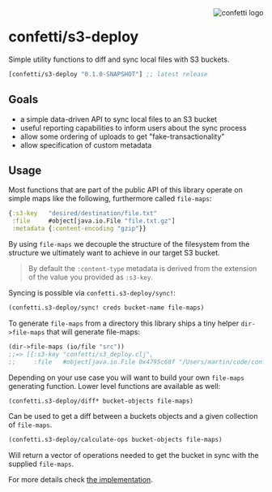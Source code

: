 <img src="https://cloud.githubusercontent.com/assets/97496/11431670/0ef1bb58-949d-11e5-83f7-d07cf1dd89c7.png" alt="confetti logo" align="right" />

# confetti/s3-deploy

Simple utility functions to diff and sync local files with S3 buckets.

[](dependency)
```clojure
[confetti/s3-deploy "0.1.0-SNAPSHOT"] ;; latest release
```
[](/dependency)

## Goals

- a simple data-driven API to sync local files to an S3 bucket
- useful reporting capabilities to inform users about the sync process
- allow some ordering of uploads to get "fake-transactionality"
- allow specification of custom metadata

## Usage

Most functions that are part of the public API of this library operate
on simple maps like the following, furthermore called `file-maps`:
```clojure
{:s3-key   "desired/destination/file.txt"
 :file     #object[java.io.File "file.txt.gz"]
 :metadata {:content-encoding "gzip"}}
```
By using `file-maps` we decouple the structure of the filesystem from
the structure we ultimately want to achieve in our target S3 bucket.

> By default the `:content-type` metadata is derived from the extension
> of the value you provided as `:s3-key`.

Syncing is possible via `confetti.s3-deploy/sync!`:
```clojure
(confetti.s3-deploy/sync! creds bucket-name file-maps)
```
To generate `file-maps` from a directory this library ships a tiny
helper `dir->file-maps` that will generate file-maps:
```clojure
(dir->file-maps (io/file "src"))
;;=> [{:s3-key "confetti/s3_deploy.clj",
;;     :file   #object[java.io.File 0x4795c68f "/Users/martin/code/confetti-s3-deploy/src/confetti/s3_deploy.clj"]}]
```
Depending on your use case you will want to build your own `file-maps`
generating function. Lower level functions are available as well:
```clojure
(confetti.s3-deploy/diff* bucket-objects file-maps)
```
Can be used to get a diff between a buckets objects and a given collection
of `file-maps`.
```clojure
(confetti.s3-deploy/calculate-ops bucket-objects file-maps)
```
Will return a vector of operations needed to get the bucket in sync with
the supplied `file-maps`.

For more details check [the implementation](https://github.com/confetti-clj/s3-deploy/blob/master/src/confetti/s3_deploy.clj).

